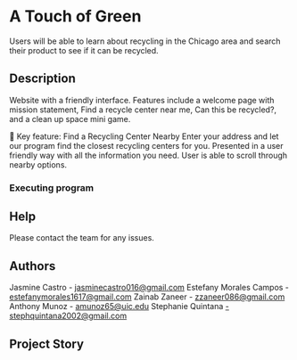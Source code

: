 # A Touch of Green

Users will be able to learn about recycling in the Chicago area and search their product to see if it can be recycled.

## Description

Website with a friendly interface. Features include a welcome page with mission statement, Find a recycle center near me, Can this be recycled?, and a clean up space mini game.

🌟 Key feature: Find a Recycling Center Nearby
    Enter your address and let our program find the closest recycling centers for you. Presented in a user friendly way with all the information you need. User is able to scroll through nearby options.

### Executing program


## Help

Please contact the team for any issues. 

## Authors

Jasmine Castro - jasminecastro016@gmail.com
Estefany Morales Campos - estefanymorales1617@gmail.com
Zainab Zaneer - zzaneer086@gmail.com
Anthony Munoz - amunoz65@uic.edu
Stephanie Quintana -stephquintana2002@gmail.com

## Project Story

